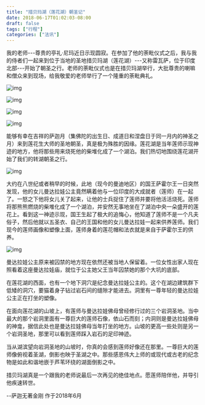 ```yaml
---
title: "措贝玛湖（莲花湖）朝圣记"
date: 2018-06-17T01:02:03-08:00
draft: false
tags: ["行程"]
categories: ["法讯"]
---
```



我的老师---尊贵的亭礼·尼玛近日示现圆寂。在参加了他的荼毗仪式之后，我与我的侍者们一起来到位于当地的圣地措贝玛湖（莲花湖）---又称雷瓦萨，位于印度北部---开始了朝圣之行。老师的荼毗仪式也是在措贝玛湖举行，大批尊贵的喇嘛和僧众来到现场，给我敬爱的老师举行了一个隆重的荼毗典礼。



![img](https://mmbiz.qpic.cn/mmbiz_jpg/jZ6aUbzt6IQ1Ys6DxAMk7foElHYMoPJXqgSwsCPs6C2fbFW7I62TPxkZqdthmcGfOic8G4k8mnMazvJoGZCa30A/640?wx_fmt=jpeg&wxfrom=5&wx_lazy=1&wx_co=1)



![img](https://mmbiz.qpic.cn/mmbiz_jpg/jZ6aUbzt6IQ1Ys6DxAMk7foElHYMoPJXxIBBibPKJCw9l406fhicjnm0LtPm3iamhmnJasJuIW6Il3jgD8MPrebnQ/640?wx_fmt=jpeg&wxfrom=5&wx_lazy=1&wx_co=1)



![img](https://mmbiz.qpic.cn/mmbiz_jpg/jZ6aUbzt6IQ1Ys6DxAMk7foElHYMoPJXbjialQpeQMGuXOTYU7EJvzLibyIQbgsKLHu4VoTK7KVFEu4GwicCDczLw/640?wx_fmt=jpeg&wxfrom=5&wx_lazy=1&wx_co=1)



![img](https://mmbiz.qpic.cn/mmbiz_jpg/jZ6aUbzt6IQ1Ys6DxAMk7foElHYMoPJXWJW2mqlD3krdpk4Y6ASM5xf28SGbQPT3YKHiaxaUh6vVPQnuwW0iaNiaw/640?wx_fmt=jpeg&wxfrom=5&wx_lazy=1&wx_co=1)




能够有幸在吉祥的萨迦月（集佛陀的出生日、成道日和涅盘日于同一月内的神圣之月）来到莲花生大师的圣地朝圣，真是极为殊胜的因缘。莲花湖是当年莲师示现神迹的地方，他将那些用来烧死他的柴堆化成了一个湖泊。我们热切地围绕莲花湖开始了我们的转湖朝圣之行。



![img](https://mmbiz.qpic.cn/mmbiz_jpg/jZ6aUbzt6IQ1Ys6DxAMk7foElHYMoPJX6tSe8DdDrRic4mVGr9jFmb5ASK1FX3vUm8LzAyjP2QfRHty9SwCyntA/640?wx_fmt=jpeg&wxfrom=5&wx_lazy=1&wx_co=1)




大约在八世纪或者稍早的时候，此地（现今的曼迪地区）的国王萨霍尔王一日突然发现，他的女儿曼达拉娃公主竟然瞒着他与一位印度的大成就者（莲师）在一起了。一怒之下他将女儿关了起来，让他的士兵捉住了莲师并要将他活活烧死。莲师将那熊熊燃烧的柴堆化成了一个湖泊，并安然无事地坐在了湖泊中央一朵盛开的莲花上。看到这一神迹示现，国王生起了极大的追悔心，他知道了莲师不是一个凡夫俗子，然后他就以五圣衣、自己的王国和他的女儿曼达拉娃一起来供养莲师。我们现今的莲师画像和塑像上面，莲师身着的莲花帽和法衣就是来自于萨霍尔王的供养。

![img](https://mmbiz.qpic.cn/mmbiz_jpg/jZ6aUbzt6IQ1Ys6DxAMk7foElHYMoPJXwjRDTibsiao72Pyic0iaWqqJMMULJAu3h8QBhxzumFZXW7HSVS6L9VV8PQ/640?wx_fmt=jpeg&wxfrom=5&wx_lazy=1&wx_co=1)



曼达拉娃公主原来被囚禁的地方现在依然还被当地人保留着。一位女性出家人现在照看着这座曼达拉娃庙，就位于公主她父王当年囚禁她的那个大坑的底部。


在莲花湖的西面，也有一个地下洞穴是纪念曼达拉娃公主的。这个在湖边建筑群下低矮的洞穴，要猫着身子钻过岩石间的缝隙才能进去。洞里有一尊年轻的曼达拉娃公主正在打坐的塑像。



在面向莲花湖的山坡上，有莲师与曼达拉娃佛母曾经修行过的三个岩洞圣地。当中最大的那个岩洞里面有一尊巨大的莲师石像，依山石而刻；内洞则是曼达拉娃佛母的神龛，据信此处也是曼达拉娃佛母当年打坐的地方。山坡的更高一些处则是另一个岩洞圣地，那里可以看到莲师踩入岩石的足印神迹。


当从湖滨望向岩洞圣地的山坡时，你真的会感到莲师好像还在那里。一尊巨大的莲师像俯视着圣湖，倒影也映于圣湖之中。那些感恩伟大上师的或现代或古老的纪念物是如此和谐地嵌于芦苇环绕的湖面倒影之中。


措贝玛湖真是一个跟我的老师说最后一次再见的绝佳地点。愿莲师陪伴他，并导引他疾速转世。 

--萨迦无著金刚 作于2018年6月

